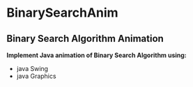 # BinarySearchAnim
## Binary Search Algorithm Animation
**Implement Java animation of Binary Search Algorithm using:**
<ul>
    <li>java Swing</li>
    <li>java Graphics</li>
</ul>